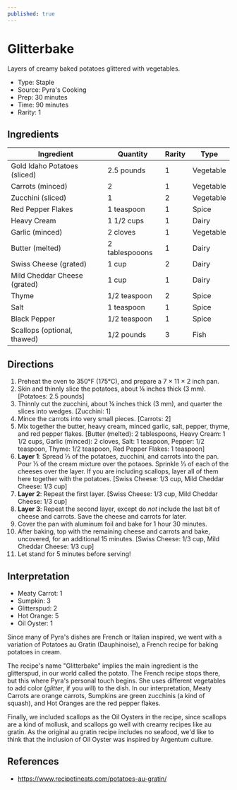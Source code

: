 ```yaml
---
published: true
---
```


# Glitterbake

Layers of creamy baked potatoes glittered with vegetables.

* Type: Staple
* Source: Pyra's Cooking
* Prep: 30 minutes
* Time: 90 minutes
* Rarity: 1

## Ingredients

| Ingredient           | Quantity       | Rarity | Type      |
| -------------------- | -------------- | ------ | --------- |
| Gold Idaho Potatoes (sliced) | 2.5 pounds | 1  | Vegetable |
| Carrots (minced)     | 2              | 1      | Vegetable |
| Zucchini (sliced)    | 1              | 2      | Vegetable |
| Red Pepper Flakes    | 1 teaspoon     | 1      | Spice     |
| Heavy Cream          | 1 1/2 cups     | 1      | Dairy     |
| Garlic (minced)      | 2 cloves       | 1      | Vegetable |
| Butter (melted)      | 2 tablespooons | 1      | Dairy     |
| Swiss Cheese (grated)| 1 cup          | 2      | Dairy     |
| Mild Cheddar Cheese (grated) | 1 cup  | 1      | Dairy     |
| Thyme                | 1/2 teaspoon   | 2      | Spice     |
| Salt                 | 1 teaspoon     | 1      | Spice     |
| Black Pepper         | 1/2 teaspoon   | 1      | Spice     |
| Scallops (optional, thawed)  | 1/2 pounds | 3  | Fish      |

## Directions

1. Preheat the oven to 350°F (175°C), and prepare a 7 &times; 11 &times; 2 inch pan.
2. Skin and thinnly slice the potatoes, about ⅛ inches thick (3 mm). [Potatoes: 2.5 pounds]
3. Thinnly cut the zucchini, about ⅛ inches thick (3 mm), and quarter the slices into wedges. [Zucchini: 1]
4. Mince the carrots into very small pieces. [Carrots: 2]
5. Mix together the butter, heavy cream, minced garlic, salt, pepper, thyme, and red pepper flakes. [Butter (melted): 2 tablespoons, Heavy Cream: 1 1/2 cups, Garlic (minced): 2 cloves, Salt: 1 teaspoon, Pepper: 1/2 teaspoon, Thyme: 1/2 teaspoon, Red Pepper Flakes: 1 teaspoon]
6. **Layer 1**: Spread ⅓ of the potatoes, zucchini, and carrots into the pan. Pour ⅓ of the cream mixture over the potaoes. Sprinkle ⅓ of each of the cheeses over the layer. If you are including scallops, layer all of them here together with the potatoes. [Swiss Cheese: 1/3 cup, Mild Cheddar Cheese: 1/3 cup]
7. **Layer 2**: Repeat the first layer. [Swiss Cheese: 1/3 cup, Mild Cheddar Cheese: 1/3 cup]
8. **Layer 3**: Repeat the second layer, except do _not_ include the last bit of cheese and carrots. Save the cheese and carrots for later.
9. Cover the pan with aluminum foil and bake for 1 hour 30 minutes.
10. After baking, top with the remaining cheese and carrots and bake, uncovered, for an additional 15 minutes. [Swiss Cheese: 1/3 cup, Mild Cheddar Cheese: 1/3 cup]
11. Let stand for 5 minutes before serving!

## Interpretation

* Meaty Carrot: 1
* Sumpkin: 3
* Glitterspud: 2
* Hot Orange: 5
* Oil Oyster: 1

Since many of Pyra's dishes are French or Italian inspired, we went with a variation of Potatoes au Gratin (Dauphinoise), a French recipe for baking potatoes in cream.

The recipe's name "Glitterbake" implies the main ingredient is the glitterspud, in our world called the potato. The French recipe stops there, but this where Pyra's personal touch begins. She uses different vegetables to add color (_glitter_, if you will) to the dish. In our interpretation, Meaty Carrots are orange carrots, Sumpkins are green zucchinis (a kind of squash), and Hot Oranges are the red pepper flakes.

Finally, we included scallops as the Oil Oysters in the recipe, since scallops are a kind of mollusk, and scallops go well with creamy recipes like au gratin. As the original au gratin recipe includes no seafood, we'd like to think that the inclusion of Oil Oyster was inspired by Argentum culture.

## References

* https://www.recipetineats.com/potatoes-au-gratin/
